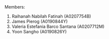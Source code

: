 Members:
1. Raihanah Nabilah Fatinah (A0207754B)
2. James Pierog (A0190844Y)
3. Valeria Estefania Barco Santana (A0207712M)
4. Yoon Sangho (A0190826Y)
